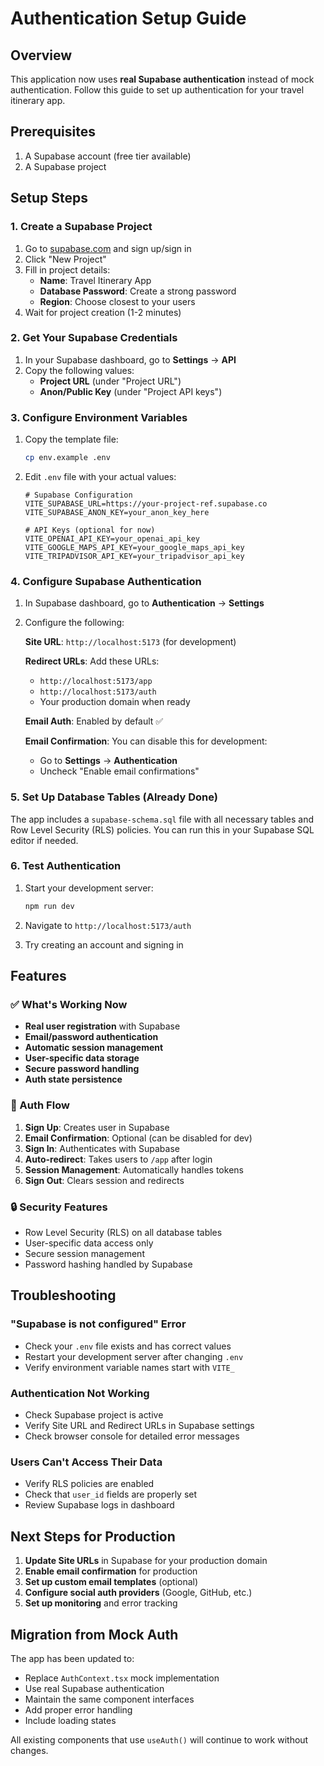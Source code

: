 # Authentication Setup Guide

## Overview

This application now uses **real Supabase authentication** instead of mock authentication. Follow this guide to set up authentication for your travel itinerary app.

## Prerequisites

1. A Supabase account (free tier available)
2. A Supabase project

## Setup Steps

### 1. Create a Supabase Project

1. Go to [supabase.com](https://supabase.com) and sign up/sign in
2. Click "New Project"
3. Fill in project details:
   - **Name**: Travel Itinerary App
   - **Database Password**: Create a strong password
   - **Region**: Choose closest to your users
4. Wait for project creation (1-2 minutes)

### 2. Get Your Supabase Credentials

1. In your Supabase dashboard, go to **Settings** → **API**
2. Copy the following values:
   - **Project URL** (under "Project URL")
   - **Anon/Public Key** (under "Project API keys")

### 3. Configure Environment Variables

1. Copy the template file:
   ```bash
   cp env.example .env
   ```

2. Edit `.env` file with your actual values:
   ```env
   # Supabase Configuration
   VITE_SUPABASE_URL=https://your-project-ref.supabase.co
   VITE_SUPABASE_ANON_KEY=your_anon_key_here

   # API Keys (optional for now)
   VITE_OPENAI_API_KEY=your_openai_api_key
   VITE_GOOGLE_MAPS_API_KEY=your_google_maps_api_key
   VITE_TRIPADVISOR_API_KEY=your_tripadvisor_api_key
   ```

### 4. Configure Supabase Authentication

1. In Supabase dashboard, go to **Authentication** → **Settings**
2. Configure the following:

   **Site URL**: `http://localhost:5173` (for development)
   
   **Redirect URLs**: Add these URLs:
   - `http://localhost:5173/app`
   - `http://localhost:5173/auth`
   - Your production domain when ready

   **Email Auth**: Enabled by default ✅
   
   **Email Confirmation**: You can disable this for development:
   - Go to **Settings** → **Authentication**
   - Uncheck "Enable email confirmations"

### 5. Set Up Database Tables (Already Done)

The app includes a `supabase-schema.sql` file with all necessary tables and Row Level Security (RLS) policies. You can run this in your Supabase SQL editor if needed.

### 6. Test Authentication

1. Start your development server:
   ```bash
   npm run dev
   ```

2. Navigate to `http://localhost:5173/auth`

3. Try creating an account and signing in

## Features

### ✅ What's Working Now

- **Real user registration** with Supabase
- **Email/password authentication**
- **Automatic session management**
- **User-specific data storage**
- **Secure password handling**
- **Auth state persistence**

### 🔄 Auth Flow

1. **Sign Up**: Creates user in Supabase
2. **Email Confirmation**: Optional (can be disabled for dev)
3. **Sign In**: Authenticates with Supabase
4. **Auto-redirect**: Takes users to `/app` after login
5. **Session Management**: Automatically handles tokens
6. **Sign Out**: Clears session and redirects

### 🔒 Security Features

- Row Level Security (RLS) on all database tables
- User-specific data access only
- Secure session management
- Password hashing handled by Supabase

## Troubleshooting

### "Supabase is not configured" Error

- Check your `.env` file exists and has correct values
- Restart your development server after changing `.env`
- Verify environment variable names start with `VITE_`

### Authentication Not Working

- Check Supabase project is active
- Verify Site URL and Redirect URLs in Supabase settings
- Check browser console for detailed error messages

### Users Can't Access Their Data

- Verify RLS policies are enabled
- Check that `user_id` fields are properly set
- Review Supabase logs in dashboard

## Next Steps for Production

1. **Update Site URLs** in Supabase for your production domain
2. **Enable email confirmation** for production
3. **Set up custom email templates** (optional)
4. **Configure social auth providers** (Google, GitHub, etc.)
5. **Set up monitoring** and error tracking

## Migration from Mock Auth

The app has been updated to:
- Replace `AuthContext.tsx` mock implementation
- Use real Supabase authentication
- Maintain the same component interfaces
- Add proper error handling
- Include loading states

All existing components that use `useAuth()` will continue to work without changes. 